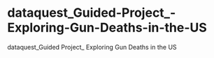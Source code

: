 # dataquest_Guided-Project_-Exploring-Gun-Deaths-in-the-US
dataquest_Guided Project_ Exploring Gun Deaths in the US
